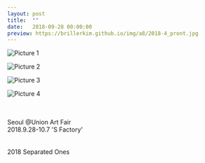 ```yaml
---
layout: post
title:  ""
date:   2018-09-28 00:00:00
preview: https://brillerkim.github.io/img/a8/2018-4_pront.jpg
---
```


![Picture 1](https://brillerkim.github.io/img/a8/2018-4_2.jpg)

![Picture 2](https://brillerkim.github.io/img/a8/2018-4_1.jpg)

![Picture 3](https://brillerkim.github.io/img/a8/2018-4_5.jpg)

![Picture 4](https://brillerkim.github.io/img/a8/2018-4_6.jpg)

<br>
<br>
Seoul @Union Art Fair<br>
2018.9.28-10.7 'S Factory'<br>
<br>
<br>
2018 Separated Ones
